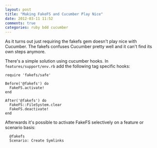 ```yaml
---
layout: post
title: "Making FakeFS and Cucumber Play Nice"
date: 2012-03-11 11:52
comments: true
categories: ruby bdd cucumber
---
```


As it turns out just requiring the fakefs gem doesn't play nice with Cucumber. The fakefs confuses Cucumber pretty well and it can't find its own steps anymore.

There's a simple solution using cucumber hooks. In `features/support/env.rb` add the following tag specific hooks:

``` 
require 'fakefs/safe'

Before('@fakefs') do
  FakeFS.activate!
end

After('@fakefs') do
  FakeFS::FileSystem.clear
  FakeFS.deactivate!
end
```

Afterwards it's possible to activate FakeFS selectively on a feature or scenario basis:

```
  @fakefs
  Scenario: Create Symlinks
```
